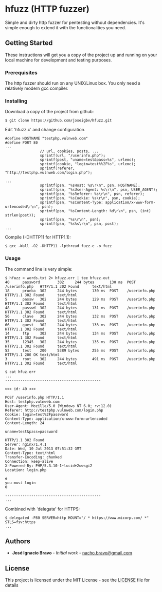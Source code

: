 # hfuzz (HTTP fuzzer)

Simple and dirty http fuzzer for pentesting without dependencies. It's simple enough to extend it with the functionalities you need. 

## Getting Started

These instructions will get you a copy of the project up and running on your local machine for development and testing purposes.

### Prerequisites

The http fuzzer should run on any UNIX/Linux box. You only need a relatively modern gcc compiler.

### Installing

Download a copy of the project from github: 

```
$ git clone https://github.com/joseigbv/hfuzz.git
```

Edit 'hfuzz.c' and change configuration.

```
#define HOSTNAME "testphp.vulnweb.com"
#define PORT 80
...
                // url, cookies, posts, ...
                sprintf(url, "/userinfo.php");
                sprintf(post, "uname=test&pass=%s", urlenc);
                sprintf(cookie, "login=test%%2F%s", urlenc);
                sprintf(referer, "http://testphp.vulnweb.com/login.php");

...
                sprintf(psn, "%sHost: %s\r\n", psn, HOSTNAME);
                sprintf(psn, "%sUser-Agent: %s\r\n", psn, USER_AGENT);
                sprintf(psn, "%sReferer: %s\r\n", psn, referer);
                sprintf(psn, "%sCookie: %s\r\n", psn, cookie);
                sprintf(psn, "%sContent-Type: application/x-www-form-urlencoded\r\n", psn);
                sprintf(psn, "%sContent-Length: %d\r\n", psn, (int) strlen(post));
                sprintf(psn, "%s\r\n", psn);
                sprintf(psn, "%s%s\r\n", psn, post);
...
```

Compile (-DHTTP11 for HTTP1.1):

```
$ gcc -Wall -O2 -DHTTP11 -lpthread fuzz.c -o fuzz
```

### Usage 

The command line is very simple:

```
$ hfuzz < words.txt 2> hfuzz.err | tee hfuzz.out 
40      password        302     244 bytes       130 ms  POST    /userinfo.php   HTTP/1.1 302 Found      text/html
18      prueba  302     244 bytes       130 ms  POST    /userinfo.php   HTTP/1.1 302 Found      text/html
5       passw   302     244 bytes       129 ms  POST    /userinfo.php   HTTP/1.1 302 Found      text/html
48      passwd  302     244 bytes       131 ms  POST    /userinfo.php   HTTP/1.1 302 Found      text/html
56      clave   302     244 bytes       132 ms  POST    /userinfo.php   HTTP/1.1 302 Found      text/html
66      guest   302     244 bytes       133 ms  POST    /userinfo.php   HTTP/1.1 302 Found      text/html
14      ftp     302     244 bytes       134 ms  POST    /userinfo.php   HTTP/1.1 302 Found      text/html
35      12345   302     244 bytes       135 ms  POST    /userinfo.php   HTTP/1.1 302 Found      text/html
52      test    200     5389 bytes      255 ms  POST    /userinfo.php   HTTP/1.1 200 OK text/html
3       root    302     244 bytes       491 ms  POST    /userinfo.php   HTTP/1.1 302 Found      text/html

$ cat hfuz.err
...
--------------------------------------------

>>> id: 40 <<<

POST /userinfo.php HTTP/1.1
Host: testphp.vulnweb.com
User-Agent: Mozilla/5.0 (Windows NT 6.0; rv:12.0)
Referer: http://testphp.vulnweb.com/login.php
Cookie: login=test%2Fpassword
Content-Type: application/x-www-form-urlencoded
Content-Length: 24

uname=test&pass=password

HTTP/1.1 302 Found
Server: nginx/1.4.1
Date: Wed, 10 Jul 2013 07:51:32 GMT
Content-Type: text/html
Transfer-Encoding: chunked
Connection: keep-alive
X-Powered-By: PHP/5.3.10-1~lucid+2uwsgi2
Location: login.php

e
you must login
0

--------------------------------------------
...
```

Combined with 'delegate' for HTTPS:

```
$ delegated -P80 SERVER=http MOUNT="/ * https://www.micorp.com/ *" STLS=fsv:https
...
````

## Authors

* **José Ignacio Bravo** - *Initial work* - nacho.bravo@gmail.com

## License

This project is licensed under the MIT License - see the [LICENSE](LICENSE) file for details




